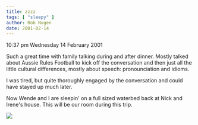 ```yaml
---
title: zzzz
tags: [ "sleepy" ]
author: Rob Nugen
date: 2001-02-14
---
```


<p class=date>10:37 pm Wednesday 14 February 2001</p>

<p>Such a great time with family talking during and
after dinner.  Mostly talked about Aussie Rules
Football to kick off the conversation and then just
all the little cultural differences, mostly about
speech: pronounciation and idioms.</p>

<p>I was tired, but quite thoroughly engaged by the
conversation and could have stayed up much later.</p>

<p>Now Wende and I are sleepin' on a full sized
waterbed back at Nick and Irene's house.  This will be
our room during this trip.</p>

<p><img src="/images/rob/wL-ROB.gif"/></p>
